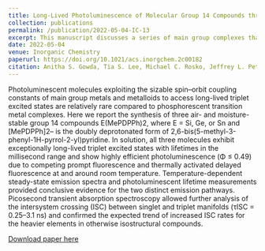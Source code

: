 ```yaml
---
title: Long-Lived Photoluminescence of Molecular Group 14 Compounds through Thermally Activated Delayed Fluorescence
collection: publications
permalink: /publication/2022-05-04-IC-13
excerpt: This manuscript discusses a series of main group complexes that show thermally activated delayed fluorescence featuring two distinct emission pathways that is modulated by the spin-orbit coupling of the central, group 14 atom.
date: 2022-05-04
venue: Inorganic Chemistry
paperurl: https://doi.org/10.1021/acs.inorgchem.2c00182
citation: Anitha S. Gowda, Tia S. Lee, Michael C. Rosko, Jeffrey L. Petersen, Felix N. Castellano, Carsten Milsmann. Long-Lived Photoluminescence of Molecular Group 14 Compounds through Thermally Activated Delayed Fluorescence. Inorg. Chem. 2022, 61(19) 7338–7348. 
---
```

Photoluminescent molecules exploiting the sizable spin–orbit coupling constants of main group metals and metalloids to access long-lived triplet excited states are relatively rare compared to phosphorescent transition metal complexes. Here we report the synthesis of three air- and moisture-stable group 14 compounds E(MePDPPh)2, where E = Si, Ge, or Sn and [MePDPPh]2– is the doubly deprotonated form of 2,6-bis(5-methyl-3-phenyl-1H-pyrrol-2-yl)pyridine. In solution, all three molecules exhibit exceptionally long-lived triplet excited states with lifetimes in the millisecond range and show highly efficient photoluminescence (Φ ≤ 0.49) due to competing prompt fluorescence and thermally activated delayed fluorescence at and around room temperature. Temperature-dependent steady-state emission spectra and photoluminescent lifetime measurements provided conclusive evidence for the two distinct emission pathways. Picosecond transient absorption spectroscopy allowed further analysis of the intersystem crossing (ISC) between singlet and triplet manifolds (τISC = 0.25–3.1 ns) and confirmed the expected trend of increased ISC rates for the heavier elements in otherwise isostructural compounds.

[Download paper here](http://t-s-lee.github.io/files/paper1.pdf)
